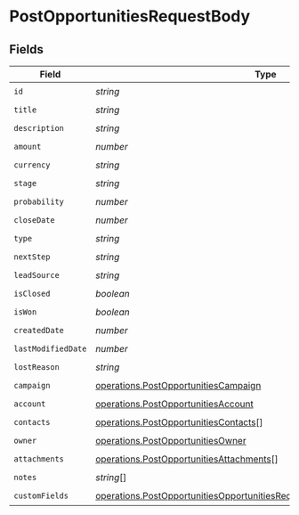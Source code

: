 # PostOpportunitiesRequestBody


## Fields

| Field                                                                                                                                                                  | Type                                                                                                                                                                   | Required                                                                                                                                                               | Description                                                                                                                                                            |
| ---------------------------------------------------------------------------------------------------------------------------------------------------------------------- | ---------------------------------------------------------------------------------------------------------------------------------------------------------------------- | ---------------------------------------------------------------------------------------------------------------------------------------------------------------------- | ---------------------------------------------------------------------------------------------------------------------------------------------------------------------- |
| `id`                                                                                                                                                                   | *string*                                                                                                                                                               | :heavy_check_mark:                                                                                                                                                     | N/A                                                                                                                                                                    |
| `title`                                                                                                                                                                | *string*                                                                                                                                                               | :heavy_check_mark:                                                                                                                                                     | N/A                                                                                                                                                                    |
| `description`                                                                                                                                                          | *string*                                                                                                                                                               | :heavy_check_mark:                                                                                                                                                     | N/A                                                                                                                                                                    |
| `amount`                                                                                                                                                               | *number*                                                                                                                                                               | :heavy_check_mark:                                                                                                                                                     | N/A                                                                                                                                                                    |
| `currency`                                                                                                                                                             | *string*                                                                                                                                                               | :heavy_check_mark:                                                                                                                                                     | N/A                                                                                                                                                                    |
| `stage`                                                                                                                                                                | *string*                                                                                                                                                               | :heavy_check_mark:                                                                                                                                                     | N/A                                                                                                                                                                    |
| `probability`                                                                                                                                                          | *number*                                                                                                                                                               | :heavy_check_mark:                                                                                                                                                     | N/A                                                                                                                                                                    |
| `closeDate`                                                                                                                                                            | *number*                                                                                                                                                               | :heavy_check_mark:                                                                                                                                                     | N/A                                                                                                                                                                    |
| `type`                                                                                                                                                                 | *string*                                                                                                                                                               | :heavy_check_mark:                                                                                                                                                     | N/A                                                                                                                                                                    |
| `nextStep`                                                                                                                                                             | *string*                                                                                                                                                               | :heavy_check_mark:                                                                                                                                                     | N/A                                                                                                                                                                    |
| `leadSource`                                                                                                                                                           | *string*                                                                                                                                                               | :heavy_check_mark:                                                                                                                                                     | N/A                                                                                                                                                                    |
| `isClosed`                                                                                                                                                             | *boolean*                                                                                                                                                              | :heavy_check_mark:                                                                                                                                                     | N/A                                                                                                                                                                    |
| `isWon`                                                                                                                                                                | *boolean*                                                                                                                                                              | :heavy_check_mark:                                                                                                                                                     | N/A                                                                                                                                                                    |
| `createdDate`                                                                                                                                                          | *number*                                                                                                                                                               | :heavy_check_mark:                                                                                                                                                     | N/A                                                                                                                                                                    |
| `lastModifiedDate`                                                                                                                                                     | *number*                                                                                                                                                               | :heavy_check_mark:                                                                                                                                                     | N/A                                                                                                                                                                    |
| `lostReason`                                                                                                                                                           | *string*                                                                                                                                                               | :heavy_check_mark:                                                                                                                                                     | N/A                                                                                                                                                                    |
| `campaign`                                                                                                                                                             | [operations.PostOpportunitiesCampaign](../../models/operations/postopportunitiescampaign.md)                                                                           | :heavy_check_mark:                                                                                                                                                     | N/A                                                                                                                                                                    |
| `account`                                                                                                                                                              | [operations.PostOpportunitiesAccount](../../models/operations/postopportunitiesaccount.md)                                                                             | :heavy_check_mark:                                                                                                                                                     | N/A                                                                                                                                                                    |
| `contacts`                                                                                                                                                             | [operations.PostOpportunitiesContacts](../../models/operations/postopportunitiescontacts.md)[]                                                                         | :heavy_check_mark:                                                                                                                                                     | N/A                                                                                                                                                                    |
| `owner`                                                                                                                                                                | [operations.PostOpportunitiesOwner](../../models/operations/postopportunitiesowner.md)                                                                                 | :heavy_check_mark:                                                                                                                                                     | N/A                                                                                                                                                                    |
| `attachments`                                                                                                                                                          | [operations.PostOpportunitiesAttachments](../../models/operations/postopportunitiesattachments.md)[]                                                                   | :heavy_check_mark:                                                                                                                                                     | N/A                                                                                                                                                                    |
| `notes`                                                                                                                                                                | *string*[]                                                                                                                                                             | :heavy_check_mark:                                                                                                                                                     | N/A                                                                                                                                                                    |
| `customFields`                                                                                                                                                         | [operations.PostOpportunitiesOpportunitiesRequestRequestBodyCustomFields1](../../models/operations/postopportunitiesopportunitiesrequestrequestbodycustomfields1.md)[] | :heavy_check_mark:                                                                                                                                                     | N/A                                                                                                                                                                    |